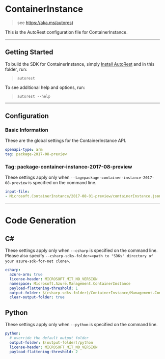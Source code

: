 # ContainerInstance
    
> see https://aka.ms/autorest

This is the AutoRest configuration file for ContainerInstance.



---
## Getting Started 
To build the SDK for ContainerInstance, simply [Install AutoRest](https://aka.ms/autorest/install) and in this folder, run:

> `autorest`

To see additional help and options, run:

> `autorest --help`
---

## Configuration



### Basic Information 
These are the global settings for the ContainerInstance API.

``` yaml
openapi-type: arm
tag: package-2017-08-preview
```


### Tag: package-container-instance-2017-08-preview

These settings apply only when `--tag=package-container-instance-2017-08-preview` is specified on the command line.

``` yaml $(tag) == 'package-container-instance-2017-08-preview'
input-file:
- Microsoft.ContainerInstance/2017-08-01-preview/containerInstance.json
```


---
# Code Generation

## C# 

These settings apply only when `--csharp` is specified on the command line.
Please also specify `--csharp-sdks-folder=<path to "SDKs" directory of your azure-sdk-for-net clone>`.

``` yaml $(csharp)
csharp:
  azure-arm: true
  license-header: MICROSOFT_MIT_NO_VERSION
  namespace: Microsoft.Azure.Management.ContainerInstance
  payload-flattening-threshold: 1
  output-folder: $(csharp-sdks-folder)/ContainerInstance/Management.ContainerInstance/Generated
  clear-output-folder: true
```


## Python

These settings apply only when `--python` is specified on the command line.

``` yaml $(python)
python:
  # override the default output folder
  output-folder: $(output-folder)/python
  license-header: MICROSOFT_MIT_NO_VERSION
  payload-flattening-threshold: 2
```
